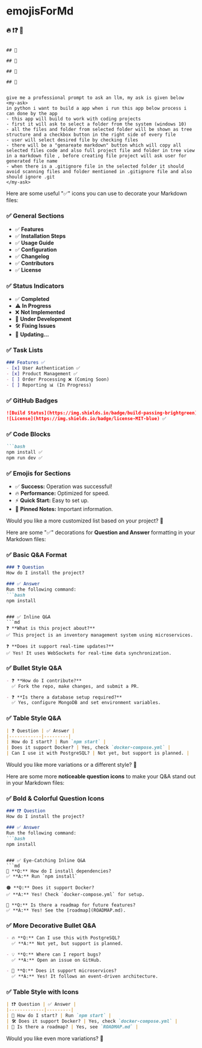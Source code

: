 # emojisForMd   
### 🔥  ❗❓  🔴

```

## 🔴

## 🔴

## 🔴

## 🔴

```

```

give me a professional prompt to ask an llm, my ask is given below 
<my-ask>
in python i want to build a app when i run this app below process i can done by the app
- this app will build to work with coding projects
- first it will ask to select a folder from the system (windows 10)
- all the files and folder from selected folder will be shown as tree structure and a checkbox button in the right side of every file
- user will select desired file by checking files
- there will be a "genareate markdown" button which will copy all selected files code and also full project file and folder in tree view in a markdown file , before creating file project will ask user for generated file name
- when there is a .gitignore file in the selected folder it should avoid scanning files and folder mentioned in .gitignore file and also should ignore .git 
</my-ask>

```


Here are some useful "✅" icons you can use to decorate your Markdown files:

### ✅ General Sections
- ✅ **Features**
- ✅ **Installation Steps**
- ✅ **Usage Guide**
- ✅ **Configuration**
- ✅ **Changelog**
- ✅ **Contributors**
- ✅ **License**

### ✅ Status Indicators
- ✅ **Completed**
- ⚠️ **In Progress**
- ❌ **Not Implemented**
- 🚀 **Under Development**
- 🛠 **Fixing Issues**
- 🔄 **Updating...**

### ✅ Task Lists
```md
### Features ✅
- [x] User Authentication ✅
- [x] Product Management ✅
- [ ] Order Processing ❌ (Coming Soon)
- [ ] Reporting 📊 (In Progress)
```

### ✅ GitHub Badges
```md
![Build Status](https://img.shields.io/badge/build-passing-brightgreen) ✅  
![License](https://img.shields.io/badge/license-MIT-blue) ✅  
```

### ✅ Code Blocks
```md
```bash
npm install ✅
npm run dev ✅
```

### ✅ Emojis for Sections
- ✅ **Success:** Operation was successful!
- 🔥 **Performance:** Optimized for speed.
- ⚡ **Quick Start:** Easy to set up.
- 📌 **Pinned Notes:** Important information.

Would you like a more customized list based on your project? 🚀

Here are some "✅" decorations for **Question and Answer** formatting in your Markdown files:

### ✅ Basic Q&A Format
```md
### ❓ Question
How do I install the project?

### ✅ Answer
Run the following command:
```bash
npm install
```
```

### ✅ Inline Q&A  
```md
❓ **What is this project about?**  
✅ This project is an inventory management system using microservices.

❓ **Does it support real-time updates?**  
✅ Yes! It uses WebSockets for real-time data synchronization.
```

### ✅ Bullet Style Q&A  
```md
- ❓ **How do I contribute?**  
  ✅ Fork the repo, make changes, and submit a PR.

- ❓ **Is there a database setup required?**  
  ✅ Yes, configure MongoDB and set environment variables.
```

### ✅ Table Style Q&A  
```md
| ❓ Question | ✅ Answer |
|------------|---------|
| How do I start? | Run `npm start` |
| Does it support Docker? | Yes, check `docker-compose.yml` |
| Can I use it with PostgreSQL? | Not yet, but support is planned. |
```

Would you like more variations or a different style? 🚀


Here are some more **noticeable question icons** to make your Q&A stand out in your Markdown files:  

### ✅ Bold & Colorful Question Icons  
```md
### ❗❓ Question  
How do I install the project?

### ✅ Answer  
Run the following command:  
```bash
npm install
```
```

### ✅ Eye-Catching Inline Q&A  
```md
🔵 **Q:** How do I install dependencies?  
✅ **A:** Run `npm install`  

🟠 **Q:** Does it support Docker?  
✅ **A:** Yes! Check `docker-compose.yml` for setup.  

🔴 **Q:** Is there a roadmap for future features?  
✅ **A:** Yes! See the [roadmap](ROADMAP.md).  
```

### ✅ More Decorative Bullet Q&A  
```md
- 🔥 **Q:** Can I use this with PostgreSQL?  
  ✅ **A:** Not yet, but support is planned.

- 💡 **Q:** Where can I report bugs?  
  ✅ **A:** Open an issue on GitHub.

- 🚀 **Q:** Does it support microservices?  
  ✅ **A:** Yes! It follows an event-driven architecture.
```

### ✅ Table Style with Icons  
```md
| ❗❓ Question | ✅ Answer |
|-------------|---------|
| 🎯 How do I start? | Run `npm start` |
| 🛠 Does it support Docker? | Yes, check `docker-compose.yml` |
| 📅 Is there a roadmap? | Yes, see `ROADMAP.md` |
```

Would you like even more variations? 🚀
